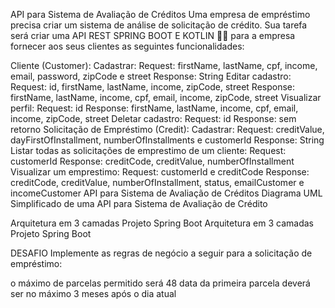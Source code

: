 API para Sistema de Avaliação de Créditos
Uma empresa de empréstimo precisa criar um sistema de análise de solicitação de crédito. Sua tarefa será criar uma API REST SPRING BOOT E KOTLIN 🍃💜 para a empresa fornecer aos seus clientes as seguintes funcionalidades:

Cliente (Customer):
Cadastrar:
Request: firstName, lastName, cpf, income, email, password, zipCode e street
Response: String
Editar cadastro:
Request: id, firstName, lastName, income, zipCode, street
Response: firstName, lastName, income, cpf, email, income, zipCode, street
Visualizar perfil:
Request: id
Response: firstName, lastName, income, cpf, email, income, zipCode, street
Deletar cadastro:
Request: id
Response: sem retorno
Solicitação de Empréstimo (Credit):
Cadastrar:
Request: creditValue, dayFirstOfInstallment, numberOfInstallments e customerId
Response: String
Listar todas as solicitações de emprestimo de um cliente:
Request: customerId
Response: creditCode, creditValue, numberOfInstallment
Visualizar um emprestimo:
Request: customerId e creditCode
Response: creditCode, creditValue, numberOfInstallment, status, emailCustomer e incomeCustomer
API para Sistema de Avaliação de Créditos
Diagrama UML Simplificado de uma API para Sistema de Avaliação de Crédito

Arquitetura em 3 camadas Projeto Spring Boot
Arquitetura em 3 camadas Projeto Spring Boot

DESAFIO
Implemente as regras de negócio a seguir para a solicitação de empréstimo:

o máximo de parcelas permitido será 48
data da primeira parcela deverá ser no máximo 3 meses após o dia atual
